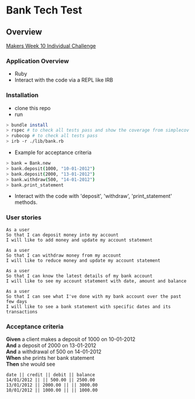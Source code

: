 # Bank Tech Test

## Overview

[Makers Week 10 Individual Challenge](https://github.com/makersacademy/course/blob/master/individual_challenges/bank_tech_test.md)

### Application Overview

- Ruby
- Interact with the code via a REPL like IRB

### Installation

- clone this repo
- run

```bash
> bundle install
> rspec # to check all tests pass and show the coverage from simplecov
> rubocop # to check all tests pass
> irb -r ./lib/bank.rb
```

- Example for acceptance criteria

```bash
> bank = Bank.new
> bank.deposit(1000, "10-01-2012")
> bank.deposit(2000, "13-01-2012")
> bank.withdraw(500, "14-01-2012")
> bank.print_statement
```

- Interact with the code with 'deposit', 'withdraw', 'print_statement' methods.

### User stories

```
As a user
So that I can deposit money into my account
I will like to add money and update my account statement
```

```
As a user
So that I can withdraw money from my account
I will like to reduce money and update my account statement
```

```
As a user
So that I can know the latest details of my bank account
I will like to see my account statement with date, amount and balance
```

```
As a user
So that I can see what I've done with my bank account over the past few days
I will like to see a bank statement with specific dates and its transactions
```

### Acceptance criteria

**Given** a client makes a deposit of 1000 on 10-01-2012  
**And** a deposit of 2000 on 13-01-2012  
**And** a withdrawal of 500 on 14-01-2012  
**When** she prints her bank statement  
**Then** she would see

```
date || credit || debit || balance
14/01/2012 || || 500.00 || 2500.00
13/01/2012 || 2000.00 || || 3000.00
10/01/2012 || 1000.00 || || 1000.00
```
